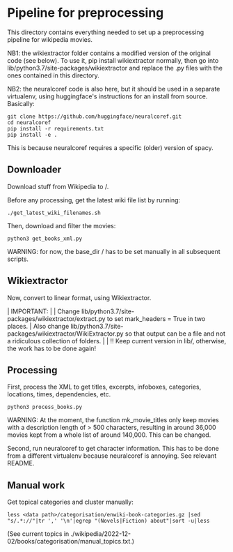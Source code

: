 # Pipeline for preprocessing

This directory contains everything needed to set up a preprocessing pipeline for wikipedia movies. 

NB1: the wikiextractor folder contains a modified version of the original code (see below). To use it, pip install wikiextractor normally, then go into lib/python3.7/site-packages/wikiextractor and replace the .py files with the ones contained in this directory.

NB2: the neuralcoref code is also here, but it should be used in a separate virtualenv, using huggingface's instructions for an install from source. Basically:

    git clone https://github.com/huggingface/neuralcoref.git
    cd neuralcoref
    pip install -r requirements.txt
    pip install -e .

This is because neuralcoref requires a specific (older) version of spacy.



## Downloader

Download stuff from Wikipedia to <some large folder>/<date>.

Before any processing, get the latest wiki file list by running:

    ./get_latest_wiki_filenames.sh

Then, download and filter the movies:

    python3 get_books_xml.py

WARNING: for now, the base_dir <some large folder>/<date> has to be set manually in all subsequent scripts.


## Wikiextractor

Now, convert to linear format, using Wikiextractor.

| IMPORTANT:
| 
| Change lib/python3.7/site-packages/wikiextractor/extract.py to set mark_headers = True in two places.
| Also change lib/python3.7/site-packages/wikiextractor/WikiExtractor.py so that output can be a file and not a ridiculous collection of folders.
| 
| !! Keep current version in lib/, otherwise, the work has to be done again!




## Processing

First, process the XML to get titles, excerpts, infoboxes, categories, locations, times, dependencies, etc.

    python3 process_books.py

WARNING: At the moment, the function mk_movie_titles only keep movies with a description length of > 500 characters, resulting in around 36,000 movies kept from a whole list of around 140,000. This can be changed.


Second, run neuralcoref to get character information. This has to be done from a different virtualenv because neuralcoref is annoying. See relevant README.


## Manual work

Get topical categories and cluster manually:

    less <data path>/categorisation/enwiki-book-categories.gz |sed "s/.*://"|tr ',' '\n'|egrep "(Novels|Fiction) about"|sort -u|less

(See current topics in ./wikipedia/2022-12-02/books/categorisation/manual_topics.txt.)
